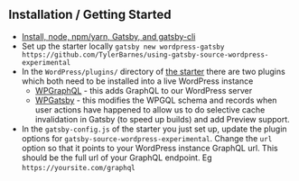 ## Installation / Getting Started

- [Install, node, npm/yarn, Gatsby, and gatsby-cli](https://www.gatsbyjs.org/docs/)
- Set up the starter locally `gatsby new wordpress-gatsby https://github.com/TylerBarnes/using-gatsby-source-wordpress-experimental`
- In the `WordPress/plugins/` directory of [the starter](https://github.com/TylerBarnes/using-gatsby-source-wordpress-experimental/tree/master/WordPress/plugins) there are two plugins which both need to be installed into a live WordPress instance
  - [WPGraphQL](https://github.com/wp-graphql/wp-graphql) - this adds GraphQL to our WordPress server
  - [WPGatsby](https://github.com/gatsbyjs/wp-gatsby) - this modifies the WPGQL schema and records when user actions have happened to allow us to do selective cache invalidation in Gatsby (to speed up builds) and add Preview support.
- In the `gatsby-config.js` of the starter you just set up, update the plugin options for `gatsby-source-wordpress-experimental`. Change the `url` option so that it points to your WordPress instance GraphQL url. This should be the full url of your GraphQL endpoint. Eg `https://yoursite.com/graphql`
